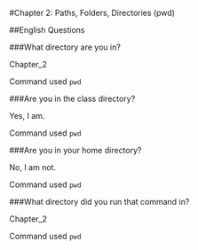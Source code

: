 #Chapter 2: Paths, Folders, Directories (pwd)

##English Questions

###What directory are you in? 

Chapter_2

Command used `pwd`

###Are you in the class directory? 

Yes, I am.

Command used `pwd`

###Are you in your home directory? 

No, I am not.

Command used `pwd`

###What directory did you run that command in? 

Chapter_2

Command used `pwd`

